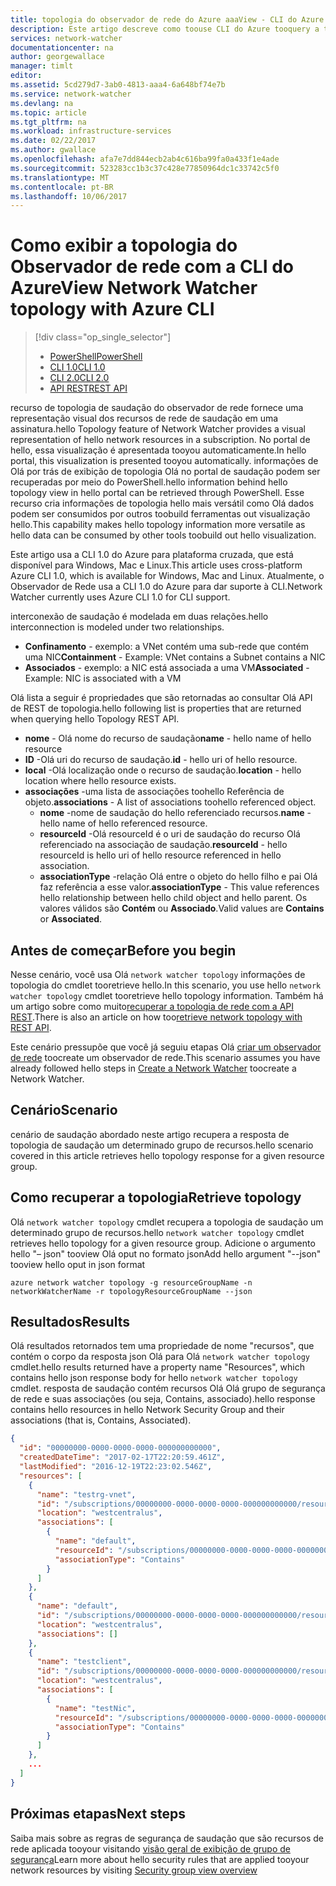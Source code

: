 ```yaml
---
title: topologia do observador de rede do Azure aaaView - CLI do Azure | Microsoft Docs
description: Este artigo descreve como toouse CLI do Azure tooquery a topologia de rede.
services: network-watcher
documentationcenter: na
author: georgewallace
manager: timlt
editor: 
ms.assetid: 5cd279d7-3ab0-4813-aaa4-6a648bf74e7b
ms.service: network-watcher
ms.devlang: na
ms.topic: article
ms.tgt_pltfrm: na
ms.workload: infrastructure-services
ms.date: 02/22/2017
ms.author: gwallace
ms.openlocfilehash: afa7e7dd844ecb2ab4c616ba99fa0a433f1e4ade
ms.sourcegitcommit: 523283cc1b3c37c428e77850964dc1c33742c5f0
ms.translationtype: MT
ms.contentlocale: pt-BR
ms.lasthandoff: 10/06/2017
---
```

# <a name="view-network-watcher-topology-with-azure-cli"></a><span data-ttu-id="d4422-103">Como exibir a topologia do Observador de rede com a CLI do Azure</span><span class="sxs-lookup"><span data-stu-id="d4422-103">View Network Watcher topology with Azure CLI</span></span>

> [!div class="op_single_selector"]
> - [<span data-ttu-id="d4422-104">PowerShell</span><span class="sxs-lookup"><span data-stu-id="d4422-104">PowerShell</span></span>](network-watcher-topology-powershell.md)
> - [<span data-ttu-id="d4422-105">CLI 1.0</span><span class="sxs-lookup"><span data-stu-id="d4422-105">CLI 1.0</span></span>](network-watcher-topology-cli-nodejs.md)
> - [<span data-ttu-id="d4422-106">CLI 2.0</span><span class="sxs-lookup"><span data-stu-id="d4422-106">CLI 2.0</span></span>](network-watcher-topology-cli.md)
> - [<span data-ttu-id="d4422-107">API REST</span><span class="sxs-lookup"><span data-stu-id="d4422-107">REST API</span></span>](network-watcher-topology-rest.md)

<span data-ttu-id="d4422-108">recurso de topologia de saudação do observador de rede fornece uma representação visual dos recursos de rede de saudação em uma assinatura.</span><span class="sxs-lookup"><span data-stu-id="d4422-108">hello Topology feature of Network Watcher provides a visual representation of hello network resources in a subscription.</span></span> <span data-ttu-id="d4422-109">No portal de hello, essa visualização é apresentada tooyou automaticamente.</span><span class="sxs-lookup"><span data-stu-id="d4422-109">In hello portal, this visualization is presented tooyou automatically.</span></span> <span data-ttu-id="d4422-110">informações de Olá por trás de exibição de topologia Olá no portal de saudação podem ser recuperadas por meio do PowerShell.</span><span class="sxs-lookup"><span data-stu-id="d4422-110">hello information behind hello topology view in hello portal can be retrieved through PowerShell.</span></span>
<span data-ttu-id="d4422-111">Esse recurso cria informações de topologia hello mais versátil como Olá dados podem ser consumidos por outros toobuild ferramentas out visualização hello.</span><span class="sxs-lookup"><span data-stu-id="d4422-111">This capability makes hello topology information more versatile as hello data can be consumed by other tools toobuild out hello visualization.</span></span>

<span data-ttu-id="d4422-112">Este artigo usa a CLI 1.0 do Azure para plataforma cruzada, que está disponível para Windows, Mac e Linux.</span><span class="sxs-lookup"><span data-stu-id="d4422-112">This article uses cross-platform Azure CLI 1.0, which is available for Windows, Mac and Linux.</span></span> <span data-ttu-id="d4422-113">Atualmente, o Observador de Rede usa a CLI 1.0 do Azure para dar suporte à CLI.</span><span class="sxs-lookup"><span data-stu-id="d4422-113">Network Watcher currently uses Azure CLI 1.0 for CLI support.</span></span>

<span data-ttu-id="d4422-114">interconexão de saudação é modelada em duas relações.</span><span class="sxs-lookup"><span data-stu-id="d4422-114">hello interconnection is modeled under two relationships.</span></span>

- <span data-ttu-id="d4422-115">**Confinamento** - exemplo: a VNet contém uma sub-rede que contém uma NIC</span><span class="sxs-lookup"><span data-stu-id="d4422-115">**Containment** - Example: VNet contains a Subnet contains a NIC</span></span>
- <span data-ttu-id="d4422-116">**Associados** - exemplo: a NIC está associada a uma VM</span><span class="sxs-lookup"><span data-stu-id="d4422-116">**Associated** - Example: NIC is associated with a VM</span></span>

<span data-ttu-id="d4422-117">Olá lista a seguir é propriedades que são retornadas ao consultar Olá API de REST de topologia.</span><span class="sxs-lookup"><span data-stu-id="d4422-117">hello following list is properties that are returned when querying hello Topology REST API.</span></span>

* <span data-ttu-id="d4422-118">**nome** - Olá nome do recurso de saudação</span><span class="sxs-lookup"><span data-stu-id="d4422-118">**name** - hello name of hello resource</span></span>
* <span data-ttu-id="d4422-119">**ID** -Olá uri do recurso de saudação.</span><span class="sxs-lookup"><span data-stu-id="d4422-119">**id** - hello uri of hello resource.</span></span>
* <span data-ttu-id="d4422-120">**local** -Olá localização onde o recurso de saudação.</span><span class="sxs-lookup"><span data-stu-id="d4422-120">**location** - hello location where hello resource exists.</span></span>
* <span data-ttu-id="d4422-121">**associações** -uma lista de associações toohello Referência de objeto.</span><span class="sxs-lookup"><span data-stu-id="d4422-121">**associations** - A list of associations toohello referenced object.</span></span>
    * <span data-ttu-id="d4422-122">**nome** -nome de saudação do hello referenciado recursos.</span><span class="sxs-lookup"><span data-stu-id="d4422-122">**name** - hello name of hello referenced resource.</span></span>
    * <span data-ttu-id="d4422-123">**resourceId** -Olá resourceId é o uri de saudação do recurso Olá referenciado na associação de saudação.</span><span class="sxs-lookup"><span data-stu-id="d4422-123">**resourceId** - hello resourceId is hello uri of hello resource referenced in hello association.</span></span>
    * <span data-ttu-id="d4422-124">**associationType** -relação Olá entre o objeto do hello filho e pai Olá faz referência a esse valor.</span><span class="sxs-lookup"><span data-stu-id="d4422-124">**associationType** - This value references hello relationship between hello child object and hello parent.</span></span> <span data-ttu-id="d4422-125">Os valores válidos são **Contém** ou **Associado**.</span><span class="sxs-lookup"><span data-stu-id="d4422-125">Valid values are **Contains** or **Associated**.</span></span>

## <a name="before-you-begin"></a><span data-ttu-id="d4422-126">Antes de começar</span><span class="sxs-lookup"><span data-stu-id="d4422-126">Before you begin</span></span>

<span data-ttu-id="d4422-127">Nesse cenário, você usa Olá `network watcher topology` informações de topologia do cmdlet tooretrieve hello.</span><span class="sxs-lookup"><span data-stu-id="d4422-127">In this scenario, you use hello `network watcher topology` cmdlet tooretrieve hello topology information.</span></span> <span data-ttu-id="d4422-128">Também há um artigo sobre como muito[recuperar a topologia de rede com a API REST](network-watcher-topology-rest.md).</span><span class="sxs-lookup"><span data-stu-id="d4422-128">There is also an article on how too[retrieve network topology with REST API](network-watcher-topology-rest.md).</span></span>

<span data-ttu-id="d4422-129">Este cenário pressupõe que você já seguiu etapas Olá [criar um observador de rede](network-watcher-create.md) toocreate um observador de rede.</span><span class="sxs-lookup"><span data-stu-id="d4422-129">This scenario assumes you have already followed hello steps in [Create a Network Watcher](network-watcher-create.md) toocreate a Network Watcher.</span></span>

## <a name="scenario"></a><span data-ttu-id="d4422-130">Cenário</span><span class="sxs-lookup"><span data-stu-id="d4422-130">Scenario</span></span>

<span data-ttu-id="d4422-131">cenário de saudação abordado neste artigo recupera a resposta de topologia de saudação um determinado grupo de recursos.</span><span class="sxs-lookup"><span data-stu-id="d4422-131">hello scenario covered in this article retrieves hello topology response for a given resource group.</span></span>

## <a name="retrieve-topology"></a><span data-ttu-id="d4422-132">Como recuperar a topologia</span><span class="sxs-lookup"><span data-stu-id="d4422-132">Retrieve topology</span></span>

<span data-ttu-id="d4422-133">Olá `network watcher topology` cmdlet recupera a topologia de saudação um determinado grupo de recursos.</span><span class="sxs-lookup"><span data-stu-id="d4422-133">hello `network watcher topology` cmdlet retrieves hello topology for a given resource group.</span></span> <span data-ttu-id="d4422-134">Adicione o argumento hello "– json" tooview Olá oput no formato json</span><span class="sxs-lookup"><span data-stu-id="d4422-134">Add hello argument "--json" tooview hello oput in json format</span></span>

```azurecli
azure network watcher topology -g resourceGroupName -n networkWatcherName -r topologyResourceGroupName --json
```

## <a name="results"></a><span data-ttu-id="d4422-135">Resultados</span><span class="sxs-lookup"><span data-stu-id="d4422-135">Results</span></span>

<span data-ttu-id="d4422-136">Olá resultados retornados tem uma propriedade de nome "recursos", que contém o corpo da resposta json Olá para Olá `network watcher topology` cmdlet.</span><span class="sxs-lookup"><span data-stu-id="d4422-136">hello results returned have a property name "Resources", which contains hello json response body for hello `network watcher topology` cmdlet.</span></span>  <span data-ttu-id="d4422-137">resposta de saudação contém recursos Olá Olá grupo de segurança de rede e suas associações (ou seja, Contains, associado).</span><span class="sxs-lookup"><span data-stu-id="d4422-137">hello response contains hello resources in hello Network Security Group and their associations (that is, Contains, Associated).</span></span>

```json
{
  "id": "00000000-0000-0000-0000-000000000000",
  "createdDateTime": "2017-02-17T22:20:59.461Z",
  "lastModified": "2016-12-19T22:23:02.546Z",
  "resources": [
    {
      "name": "testrg-vnet",
      "id": "/subscriptions/00000000-0000-0000-0000-000000000000/resourceGroups/testrg/providers/Microsoft.Network/virtualNetworks/testrg-vnet",
      "location": "westcentralus",
      "associations": [
        {
          "name": "default",
          "resourceId": "/subscriptions/00000000-0000-0000-0000-000000000000/resourceGroups/testrg/providers/Microsoft.Network/virtualNetworks/testrg-vnet/subnets/default",
          "associationType": "Contains"
        }
      ]
    },
    {
      "name": "default",
      "id": "/subscriptions/00000000-0000-0000-0000-000000000000/resourceGroups/testrg/providers/Microsoft.Network/virtualNetworks/testrg-vnet/subnets/default",
      "location": "westcentralus",
      "associations": []
    },
    {
      "name": "testclient",
      "id": "/subscriptions/00000000-0000-0000-0000-000000000000/resourceGroups/testrg/providers/Microsoft.Compute/virtualMachines/testclient",
      "location": "westcentralus",
      "associations": [
        {
          "name": "testNic",
          "resourceId": "/subscriptions/00000000-0000-0000-0000-000000000000/resourceGroups/testrg/providers/Microsoft.Network/networkInterfaces/testNic",
          "associationType": "Contains"
        }
      ]
    },
    ...    
  ]
}
```

## <a name="next-steps"></a><span data-ttu-id="d4422-138">Próximas etapas</span><span class="sxs-lookup"><span data-stu-id="d4422-138">Next steps</span></span>

<span data-ttu-id="d4422-139">Saiba mais sobre as regras de segurança de saudação que são recursos de rede aplicada tooyour visitando [visão geral de exibição de grupo de segurança](network-watcher-security-group-view-overview.md)</span><span class="sxs-lookup"><span data-stu-id="d4422-139">Learn more about hello security rules that are applied tooyour network resources by visiting [Security group view overview](network-watcher-security-group-view-overview.md)</span></span>
